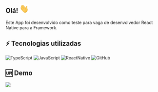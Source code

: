 ## Olá! <img src="https://raw.githubusercontent.com/victoralmeidadev/victoralmeidadev/master/wave.gif" width="30px">

Este App foi desenvolvido como teste para vaga de desenvolvedor React Native para a Framework.

## ⚡ Tecnologias utilizadas

![TypeScript](https://img.shields.io/badge/-TypeScript-black?style=flat-square&logo=typescript)
![JavaScript](https://img.shields.io/badge/-JavaScript-black?style=flat-square&logo=javascript)
![ReactNative](https://img.shields.io/badge/-React-black?style=flat-square&logo=react)
![GitHub](https://img.shields.io/badge/-GitHub-black?style=flat-square&logo=github)

## 🆙 Demo

<img src="https://user-images.githubusercontent.com/30902898/133513359-510f45de-64e7-4f54-8781-756c81b2599b.gif" width="200px">

